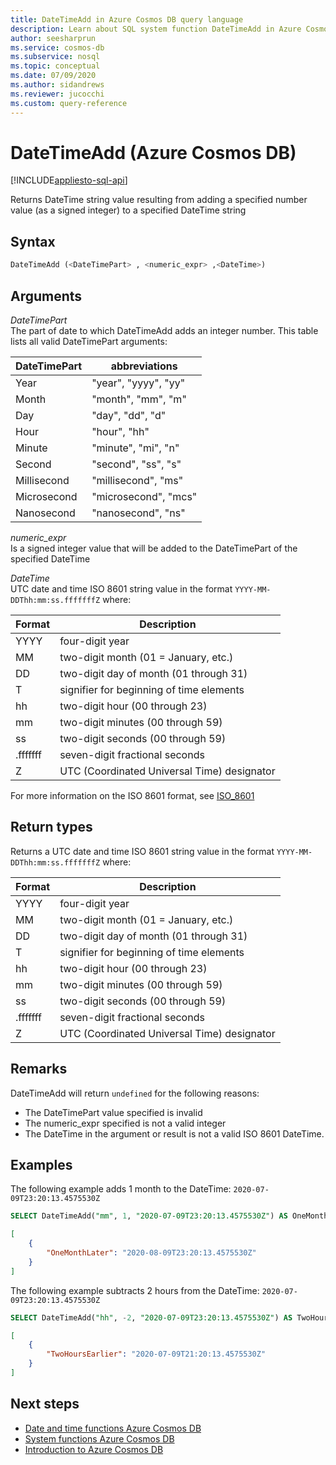 ```yaml
---
title: DateTimeAdd in Azure Cosmos DB query language
description: Learn about SQL system function DateTimeAdd in Azure Cosmos DB.
author: seesharprun
ms.service: cosmos-db
ms.subservice: nosql
ms.topic: conceptual
ms.date: 07/09/2020
ms.author: sidandrews
ms.reviewer: jucocchi
ms.custom: query-reference
---
```

# DateTimeAdd (Azure Cosmos DB)
[!INCLUDE[appliesto-sql-api](../includes/appliesto-sql-api.md)]

Returns DateTime string value resulting from adding a specified number value (as a signed integer) to a specified DateTime string  
  
## Syntax
  
```sql
DateTimeAdd (<DateTimePart> , <numeric_expr> ,<DateTime>)
```

## Arguments
  
*DateTimePart*  
   The part of date to which DateTimeAdd adds an integer number. This table lists all valid DateTimePart arguments:

| DateTimePart | abbreviations        |
| ------------ | -------------------- |
| Year         | "year", "yyyy", "yy" |
| Month        | "month", "mm", "m"   |
| Day          | "day", "dd", "d"     |
| Hour         | "hour", "hh"         |
| Minute       | "minute", "mi", "n"  |
| Second       | "second", "ss", "s"  |
| Millisecond  | "millisecond", "ms"  |
| Microsecond  | "microsecond", "mcs" |
| Nanosecond   | "nanosecond", "ns"   |

*numeric_expr*  
   Is a signed integer value that will be added to the DateTimePart of the specified DateTime

*DateTime*  
   UTC date and time ISO 8601 string value in the format `YYYY-MM-DDThh:mm:ss.fffffffZ` where:
  
|Format|Description|
|-|-|
|YYYY|four-digit year|
|MM|two-digit month (01 = January, etc.)|
|DD|two-digit day of month (01 through 31)|
|T|signifier for beginning of time elements|
|hh|two-digit hour (00 through 23)|
|mm|two-digit minutes (00 through 59)|
|ss|two-digit seconds (00 through 59)|
|.fffffff|seven-digit fractional seconds|
|Z|UTC (Coordinated Universal Time) designator|
  
  For more information on the ISO 8601 format, see [ISO_8601](https://en.wikipedia.org/wiki/ISO_8601)

## Return types

Returns a UTC date and time ISO 8601 string value in the format `YYYY-MM-DDThh:mm:ss.fffffffZ` where:
  
|Format|Description|
|-|-|
|YYYY|four-digit year|
|MM|two-digit month (01 = January, etc.)|
|DD|two-digit day of month (01 through 31)|
|T|signifier for beginning of time elements|
|hh|two-digit hour (00 through 23)|
|mm|two-digit minutes (00 through 59)|
|ss|two-digit seconds (00 through 59)|
|.fffffff|seven-digit fractional seconds|
|Z|UTC (Coordinated Universal Time) designator|

## Remarks

DateTimeAdd will return `undefined` for the following reasons:

- The DateTimePart value specified is invalid
- The numeric_expr specified is not a valid integer
- The DateTime in the argument or result is not a valid ISO 8601 DateTime.

## Examples
  
The following example adds 1 month to the DateTime: `2020-07-09T23:20:13.4575530Z`

```sql
SELECT DateTimeAdd("mm", 1, "2020-07-09T23:20:13.4575530Z") AS OneMonthLater
```

```json
[
    {
        "OneMonthLater": "2020-08-09T23:20:13.4575530Z"
    }
]
```  

The following example subtracts 2 hours from the DateTime: `2020-07-09T23:20:13.4575530Z`

```sql
SELECT DateTimeAdd("hh", -2, "2020-07-09T23:20:13.4575530Z") AS TwoHoursEarlier
```

```json
[
    {
        "TwoHoursEarlier": "2020-07-09T21:20:13.4575530Z"
    }
]
```  

## Next steps

- [Date and time functions Azure Cosmos DB](sql-query-date-time-functions.md)
- [System functions Azure Cosmos DB](sql-query-system-functions.md)
- [Introduction to Azure Cosmos DB](../introduction.md)
